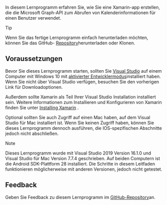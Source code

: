 <!-- markdownlint-disable MD002 MD041 -->

In diesem Lernprogramm erfahren Sie, wie Sie eine Xamarin-app erstellen, die die Microsoft Graph-API zum Abrufen von Kalenderinformationen für einen Benutzer verwendet.

> [!TIP]
> Wenn Sie das fertige Lernprogramm einfach herunterladen möchten, können Sie das GitHub- [Repository](https://github.com/microsoftgraph/msgraph-training-xamarin)herunterladen oder Klonen.

## <a name="prerequisites"></a>Voraussetzungen

Bevor Sie dieses Lernprogramm starten, sollten Sie [Visual Studio](https://visualstudio.microsoft.com/vs/) auf einem Computer mit Windows 10 mit [aktivierter Entwicklermodus](https://docs.microsoft.com/windows/uwp/get-started/enable-your-device-for-development)installiert haben. Wenn Sie nicht über Visual Studio verfügen, besuchen Sie den vorherigen Link für Downloadoptionen.

Außerdem sollte Xamarin als Teil Ihrer Visual Studio Installation installiert sein. Weitere Informationen zum Installieren und Konfigurieren von Xamarin finden Sie unter [Installing Xamarin](/xamarin/cross-platform/get-started/installation) .

Optional sollten Sie auch Zugriff auf einen Mac haben, auf dem Visual Studio für Mac installiert ist. Wenn Sie keinen Zugriff haben, können Sie dieses Lernprogramm dennoch ausführen, die IOS-spezifischen Abschnitte jedoch nicht abschließen.

> [!NOTE]
> Dieses Lernprogramm wurde mit Visual Studio 2019 Version 16.1.0 und Visual Studio für Mac Version 7.7.4 geschrieben. Auf beiden Computern ist die Android SDK-Plattform 28 installiert. Die Schritte in diesem Leitfaden funktionieren möglicherweise mit anderen Versionen, jedoch nicht getestet.

## <a name="feedback"></a>Feedback

Geben Sie Feedback zu diesem Lernprogramm im [GitHub-Repository](https://github.com/microsoftgraph/msgraph-training-xamarin)an.